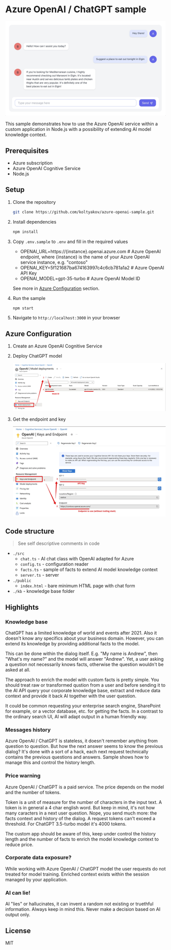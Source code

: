 # Azure OpenAI / ChatGPT sample

![](./assets/chat_sample.jpg)

This sample demonstrates how to use the Azure OpenAI service within a custom application in Node.js with a possibility of extending AI model knowledge context.

## Prerequisites

- Azure subscription
- Azure OpenAI Cognitive Service
- Node.js

## Setup

1. Clone the repository

   ```bash
   git clone https://github.com/koltyakov/azure-openai-sample.git
   ```

2. Install dependencies

   ```bash
   npm install
   ```

3. Copy `.env.sample` to `.env` and fill in the required values

   - OPENAI_URL=https://{instance}.openai.azure.com # Azure OpenAI endpoint, where {instance} is the name of your Azure OpenAI service instance, e.g. "contoso"
   - OPENAI_KEY=5f121687ba674163997c4c6cb781a1a2 # Azure OpenAI API Key
   - OPENAI_MODEL=gpt-35-turbo # Azure OpenAI Model ID

   See more in [Azure Configuration](#azure-configuration) section.

4. Run the sample

   ```bash
   npm start
   ```

5. Navigate to `http://localhost:3000` in your browser

## Azure Configuration

1. Create an Azure OpenAI Cognitive Service

2. Deploy ChatGPT model

   ![](./assets/openai_model.jpg)

3. Get the endpoint and key

   ![](./assets/openai_key.jpg)

## Code structure

> See self descriptive comments in code

- `./src`
  - `chat.ts` - AI chat class with OpenAI adapted for Azure
  - `config.ts` - configuration reader
  - `facts.ts` - sample of facts to extend AI model knowledge context
  - `server.ts` - server
- `./public`
  - `index.html` - bare minimum HTML page with chat form
- `./kb` - knowledge base folder

## Highlights

### Knowledge base

ChatGPT has a limited knowledge of world and events after 2021. Also it doesn't know any specifics about your business domain. However, you can extend its knowledge by providing additional facts to the model.

This can be done within the dialog itself. E.g. "My name is Andrew", then "What's my name?" and the model will answer "Andrew". Yet, a user asking a question not necessarily knows facts, otherwise the question wouldn't be asked at all.

The approach to enrich the model with custom facts is pretty simple. You should treat raw or transformed qustion from a user and before sending it to the AI API query your corporate knowledge base, extract and reduce data context and provide it back AI together with the user question.

It could be common requesting your enterprise search engine, SharePoint for example, or a vector database, etc. for getting the facts. In a contrast to the ordinary search UI, AI will adapt output in a human friendly way.

### Messages history

Azure OpenAI / ChatGPT is stateless, it doesn't remember anything from question to question. But how the next answer seems to know the previous dialog? It's done with a sort of a hack, each next request technically contains the previous questions and answers. Sample shows how to manage this and control the history length.

### Price warning

Azure OpenAI / ChatGPT is a paid service. The price depends on the model and the number of tokens.

Token is a unit of measure for the number of characters in the input text. A token is in general a 4 char english word. But keep in mind, it's not how many caracters in a next user question. Nope, you send much more: the facts context and history of the dialog. A request tokens can't exceed a threshold. For ChatGPT 3.5-turbo model it's 4000 tokens.

The custom app should be aware of this, keep under control the history length and the number of facts to enrich the model knowledge context to reduce price.

### Corporate data exposure?

While working with Azure OpenAI / ChatGPT model the user requests do not treated for model training. Enriched context exists within the session managed by your application.

### AI can lie!

AI "lies" or hallucinates, it can invent a random not existing or truethful information. Always keep in mind this. Never make a decision based on AI output only.

## License

MIT
